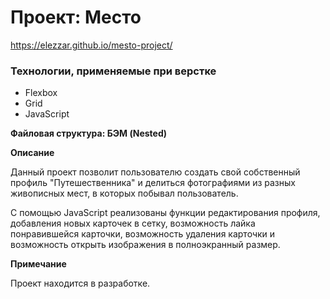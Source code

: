 # Проект: Место
https://elezzar.github.io/mesto-project/

### Технологии, применяемые при верстке

* Flexbox
* Grid
* JavaScript

**Файловая структура: БЭМ (Nested)**

**Описание**

Данный проект позволит пользователю создать свой собственный профиль "Путешественника" и делиться фотографиями
из разных живописных мест, в которых побывал пользователь.

С помощью JavaScript реализованы функции редактирования профиля, добавления новых карточек в сетку, возможность лайка понравившейся карточки, возможность удаления карточки и возможность открыть изображения в полноэкранный размер.

**Примечание**

Проект находится в разработке.